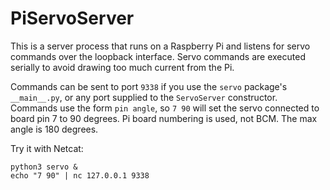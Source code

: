 # PiServoServer

This is a server process that runs on a Raspberry Pi and listens for servo commands over the loopback interface. Servo commands are executed serially to avoid drawing too much current from the Pi.

Commands can be sent to port `9338` if you use the `servo` package's  `__main__.py`, or any port supplied to the `ServoServer` constructor. Commands use the form `pin angle`, so `7 90` will set the servo connected to board pin 7 to 90 degrees. Pi board numbering is used, not BCM. The max angle is 180 degrees.

Try it with Netcat:
```Shell
python3 servo &
echo "7 90" | nc 127.0.0.1 9338
```
